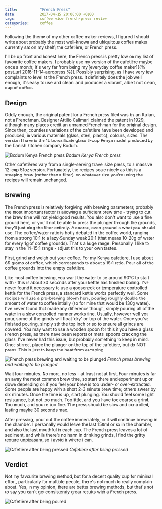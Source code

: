 ```yaml
---
title:          "French Press"
date:           2017-04-15 20:00:00 +0100
tags:           coffee vice french-press review
categories:     coffee
---
```


Following the theme of my other coffee maker reviews, I figured I should write about probably the most well-known and ubiquitous coffee maker currently sat on my shelf; the cafetière, or French press.

<!-- Read More -->

I'll be up front and honest here, the French press is pretty low on my list of favourite coffee makers. I probably use my version of the cafetière maybe once a month; it's very far from being my [everyday coffee maker]({% post_url 2016-11-14-aeropress %}). Possibly surprising, as I have very few complaints to level at the French press. It definitely does the job well enough, it's easy to use and clean, and produces a vibrant, albeit not clean, cup of coffee.

## Design

Oddly enough, the original patent for a French press filed was by an Italian, not a Frenchman. Designer Attilio Calimani claimed the patent in 1929, although many places credit an unnamed Frenchman for the original design. Since then, countless variations of the cafetière have been developed and produced, in various materials (glass, steel, plastic), colours, sizes. The version I have is the 1L borosilicate glass 8-cup Kenya model produced by the Danish kitchen company Bodum.

![Bodum Kenya French press]({{site.baseurl}}/images/posts/french-press-design.jpg)
*Bodum Kenya French press*

Other cafetières vary from a single-serving travel size press, to a massive 12-cup 51oz version. Fortunately, the recipes scale nicely as this is a steeping brew (rather than a filter), so whatever size you're using the recipes will remain unchanged.

## Brewing

The French press is relatively forgiving with brewing parameters; probably the most important factor is allowing a sufficient brew time - trying to cut the brew time will not yield good results. You also don't want to use a fine ground here, or you'll not be able to press the plunger through the grounds, they'll just clog the filter entirely. A coarse, even ground is what you should use. The coffee/water ratio is hotly debated in the coffee world, ranging from a strong 10:1 to a lazy-Sunday weak 20:1 (that means 10-20g of water for every 1g of coffee grounds). That's a huge range. Personally, I like to stay in the 14-15:1 range - adjust this to your own tastes.

First, grind and weigh out your coffee. For my Kenya cafetière, I use about 65 grams of coffee, which corresponds to about a 15:1 ratio. Pour all of the coffee grounds into the empty cafetière.

Like most coffee brewing, you want the water to be around 90°C to start with - this is about 30 seconds after your kettle has finished boiling. I've never found it necessary to use a gooseneck or temperature controlled kettle for the French press, a standard kettle works perfectly well. Some recipes will use a pre-brewing bloom here, pouring roughly double the amount of water to coffee intially (so for mine that would be 130g water). I've never found that made any difference though, simply pouring all of the water in a slow controlled manner works fine. Usually, however well you pour, some of the grinds will float 'dry' on top of the water. Once you've finished pouring, simply stir the top inch or so to ensure all grinds are covered. You may want to use a wooden spoon for this if you have a glass French press, as there have been reports of metal spoons cracking the glass. I've never had this issue, but probably something to keep in mind. Once stirred, place the plunger on the top of the cafetière, but do NOT press. This is just to keep the heat from escaping.

![French press brewing and waiting to be plunged]({{site.baseurl}}/images/posts/french-press-brewing.jpg)
*French press brewing and waiting to be plunged*

Wait four minutes. No more, no less - at least not at first. Four minutes is far an away the most common brew time, so start there and experiment up or down depending on if you feel your brew is too under- or over-extracted. Some people are happy with a short 2-3 minute brew time; others swear by six minutes. Once the time is up, start plunging. You should feel some light resistance, but not too much. Too little, and you have too coarse a grind. Too much, and you're too fine. The press should be slow and controlled, lasting maybe 30 seconds max.

After pressing, pour out the coffee immediately, or it will continue brewing in the chamber. I personally would leave the last 150ml or so in the chamber, and also the last mouthful in each cup. The French press leaves a lot of sediment, and while there's no harm in drinking grinds, I find the gritty texture unpleasant, so I avoid it where I can.

![Cafetière after being pressed]({{site.baseurl}}/images/posts/french-press-plunged.jpg)
*Cafetière after being pressed*

## Verdict

Not my favourite brewing method, but for a decent quality cup for minimal effort, particularly for multiple people, there's not much to really complain about. Yes, in my opinion, there are better brewing methods, but that's not to say you can't get consistently great results with a French press.

<p class="emphasis"><i class="fa fa-star" aria-hidden="true"></i><i class="fa fa-star" aria-hidden="true"></i><i class="fa fa-star" aria-hidden="true"></i><i class="fa fa-star-half-o" aria-hidden="true"></i><i class="fa fa-star-o" aria-hidden="true"></i></p>

![Cafetière after being poured]({{site.baseurl}}/images/posts/french-press-verdict.jpg)
